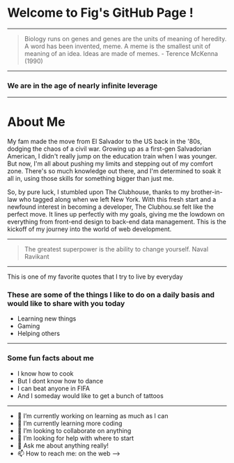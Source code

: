 # Welcome to Fig's GitHub Page ! 

---

>Biology runs on genes and genes are the units of meaning of heredity. A word has been invented, meme. A meme is the smallest unit of meaning of an idea. Ideas are made of memes. - Terence McKenna (1990)

---

### We are in the age of nearly infinite leverage

---

# **About Me**

My fam made the move from El Salvador to the US back in the '80s, dodging the chaos of a civil war. Growing up as a first-gen Salvadorian American, I didn't really jump on the education train when I was younger. But now, I'm all about pushing my limits and stepping out of my comfort zone. There's so much knowledge out there, and I'm determined to soak it all in, using those skills for something bigger than just me.

So, by pure luck, I stumbled upon The Clubhouse, thanks to my brother-in-law who tagged along when we left New York. With this fresh start and a newfound interest in becoming a developer, The Clubhou.se felt like the perfect move. It lines up perfectly with my goals, giving me the lowdown on everything from front-end design to back-end data management. This is the kickoff of my journey into the world of web development.

---


>  The greatest superpower is the ability to change yourself. Naval Ravikant


---

This is one of my favorite quotes that I try to live by everyday



### These are some of the things I like to do on a daily basis and would like to share with you today

* Learning new things
* Gaming
* Helping others
***



### Some fun facts about me

- I know how to cook
- But I dont know how to dance
- I can beat anyone in FIFA
- And I someday would like to get a bunch of tattoos

---


- 🔭 I’m currently working on learning as much as I can 
- 🌱 I’m currently learning more coding
- 👯 I’m looking to collaborate on anything
- 🤔 I’m looking for help with where to start 
- 💬 Ask me about anything really!
- 📫 How to reach me: on the web
-->
